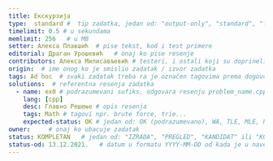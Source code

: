 ```yaml
---
title: Екскурзија
type:  standard #  tip zadatka, jedan od: "output-only", "standard", "functional"
timelimit: 0.5 # u sekundama
memlimit: 256   # u MB
setter: Алекса Плавшић  # pise tekst, kod i test primere
editorial: Драган Урошевић   # onaj ko pise resenje
contributors: Алекса Милисављевић # testeri, i ostali koji su doprineli zadatku
origin:  # ime onog ko je smislio zadatak / izvor zadatka
tags: Ad hoc  # svaki zadatak treba ra je označen tagovima prema dogovorenoj listi tagova
solutions:  # referentna resenja zadatka
  - name: ex0 # podrazumevani sufiks, odgovara resenju problem_name.cpp
    lang: [cpp]
    desc: Главно Решење # opis resenja
    tags: Math # tagovi npr. brute force, trie...
    expected-status: ОК # jedan od: OK (podrazumevano), WA, TLE, MLE, RTE
owner:     # onaj ko ubacuje zadatak
status: KOMPLETAN   # jedan od: "IZRADA", "PREGLED", "KANDIDAT" ili "KOMPLETAN".
status-od: 13.12.2021.   # datum u formatu YYYY-MM-DD od kada je u navedenom statusu
---
```

